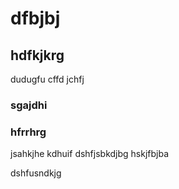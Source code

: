 # dfbjbj
## hdfkjkrg
 dudugfu
 cffd
jchfj

### sgajdhi
### hfrrhrg
jsahkjhe
kdhuif
dshfjsbkdjbg
hskjfbjba


dshfusndkjg